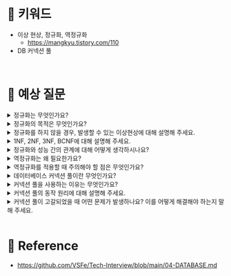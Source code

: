 # 📍 키워드
- 이상 현상, 정규화, 역정규화
    - https://mangkyu.tistory.com/110
- DB 커넥션 풀

<br>

# 📍 예상 질문
<details>
<summary>정규화는 무엇인가요?</summary>
<div markdown="1">

- 정규화는 데이터베이스 설계에서 중요한 개념으로, 데이터 중복을 최소화하고 데이터의 무결성을 유지하기 위한 과정입니다. 이 과정에서 데이터베이스의 테이블과 그 관계를 조직화하며, 이는 데이터베이스의 효율성, 유지 관리, 속도 등 여러 가지 측면에서 이점을 가져다 줍니다.
- 정규화는 여러 단계로 이루어져 있으며, 첫 번째 정규 형태(1NF)부터 시작하여, 보다 복잡한 요구 사항을 처리하기 위해 더 높은 단계의 정규 형태(2NF, 3NF, BCNF 등)로 나아갑니다. 각 단계에서는 특정한 종류의 이상 현상을 제거할 수 있습니다.

</div>
</details>
<details>
<summary>정규화의 목적은 무엇인가요?</summary>
<div markdown="1">

- 정규화의 주요 목적은 다음과 같습니다:
1. 데이터 중복 최소화: 데이터 중복은 데이터베이스의 저장 공간을 낭비하고, 데이터를 업데이트할 때 일관성 문제를 초래할 수 있습니다. 정규화를 통해 데이터 중복을 최소화하면, 데이터베이스의 크기를 줄일 수 있고, 데이터 무결성을 보장할 수 있습니다.
2. 데이터 무결성 유지: 정규화를 통해 각 테이블이 하나의 특정 주제에 대한 정보만을 가지도록 설계되므로, 데이터의 무결성을 유지하는 데 도움이 됩니다.
3. 유연한 데이터베이스 구조 생성: 정규화된 데이터베이스는 데이터의 추가, 삭제, 수정이 더 쉽습니다. 이는 각 테이블이 하나의 주제에 대한 정보만을 가지고 있기 때문입니다.
4. 효율적인 쿼리 작성 가능: 정규화된 데이터베이스에서는 데이터가 논리적으로 저장되어 있기 때문에, 쿼리 작성이 더 쉽고 효율적입니다.
5. 데이터베이스 설계 최적화: 각 테이블과 그 관계를 잘 조직화하면, 데이터베이스의 전반적인 성능을 향상시키고, 유지 관리를 쉽게 할 수 있습니다.
- 따라서, 정규화는 데이터베이스 설계의 중요한 단계로, 데이터의 효율적인 관리와 조작을 가능하게 합니다

</div>
</details>
<details>
<summary>정규화를 하지 않을 경우, 발생할 수 있는 이상현상에 대해 설명해 주세요.</summary>
<div markdown="1">

- 정규화를 하지 않을 경우, 데이터베이스에서는 주로 세 가지 유형의 이상 현상이 발생할 수 있습니다.
1. 삽입 이상(Insertion Anomaly): 새로운 데이터를 삽입하려면 불필요한 데이터도 함께 제공해야 하는 상황입니다. 예를 들어, 학생과 과목에 대한 성적 정보를 한 테이블에 저장하는 경우, 새로운 과목을 추가하려면 해당 과목의 성적이 없는 학생에 대한 정보도 함께 입력해야 합니다.
2. 삭제 이상(Deletion Anomaly): 어떤 정보를 삭제하려고 할 때, 의도하지 않게 다른 중요한 정보까지 함께 삭제되는 상황입니다. 예를 들어, 마지막 학생이 특정 과목을 듣지 않게 된다면, 그 과목에 대한 모든 정보가 데이터베이스에서 사라질 수 있습니다.
3. 갱신 이상(Update Anomaly): 같은 정보를 여러 곳에 중복 저장해야 하는 경우, 일부만 변경되어 데이터가 불일치하게 되는 상황입니다. 예를 들어, 한 학생이 여러 과목을 수강하는 경우, 학생의 주소 정보가 여러 행에 걸쳐 중복 저장될 수 있습니다. 이 경우, 학생의 주소가 변경되면 모든 행을 찾아 일관되게 업데이트해야 하며, 일부만 업데이트하면 데이터 불일치 문제가 발생합니다.
- 이러한 이상 현상들은 데이터의 무결성을 손상시키고, 데이터베이스의 효율성을 떨어뜨립니다. 따라서 이를 방지하기 위해 정규화 과정이 필요합니다.

</div>
</details>
<details>
<summary>1NF, 2NF, 3NF, BCNF에 대해 설명해 주세요.</summary>
<div markdown="1">

- 1NF: 각 열은 원자적(더 이상 분해할 수 없는) 값만을 가지고, 각 행은 유일한 식별자(주 키)에 의해 식별됩니다. 즉, 테이블의 모든 열은 단일 값을 가져야 하며, 같은 테이블 내에서 중복 행이 없어야 합니다.
- 2NF: 1NF를 만족하면서, 테이블의 모든 열이 '전체적으로' 주 키에 함수적으로 종속되어야 합니다. 이는 테이블의 모든 열이 주 키에 대해 직접적으로 종속되어야 함을 의미합니다. 부분적 함수 종속성을 허용하지 않습니다.
- 3NF: 2NF를 만족하면서, 테이블의 모든 열이 주 키에만 함수적으로 종속되어야 합니다. 이는 테이블의 열이 주 키 외의 다른 열에 종속되어서는 안된다는 것을 의미합니다. 이를 통해 이행적 함수 종속성을 제거합니다.
- BCNF: 3NF를 만족하면서, 모든 결정자가 후보 키의 부분집합이어야 합니다. BCNF는 3NF의 엄격한 확장으로, 3NF에서는 여전히 발생할 수 있는 이상 현상을 제거합니다.

</div>
</details>
<details>
<summary>정규화와 성능 간의 관계에 대해 어떻게 생각하시나요?</summary>
<div markdown="1">

- 정규화는 데이터베이스의 설계를 개선하고, 데이터 무결성을 보장하며, 중복을 제거하는 등 많은 이점을 제공합니다. 그러나 이는 항상 성능 향상을 의미하는 것은 아닙니다.
- 정규화를해 테이블이 분리되면, 하나의 쿼리를 처리하기 위해 여러 테이블에 접근해야 할 수 있습니다. 이는 조인 연산을 추가로 필요로 하며, 이로 인해 시스템의 성능이 저하될 수 있습니다. 따라서 반드시 필요한 조인이 증가하면, 데이터베이스의 응답 시간이 늘어나고, 전반적인 성능이 저하될 수 있습니다.
- 또한, 정규화는 디스크 I/O를 증가시킬 수 있습니다. 데이터가 여러 테이블에 분산되어 있으면, 하나의 트랜잭션을 처리하기 위해 더 많은 디스크 읽기/쓰기 작업이 필요할 수 있습니다.
- 그러나 이런 단점들에도 불구하고, 정규화는 데이터 무결성을 보장하고, 데이터 관리를 용이하게 하는 등의 중요한 이점을 제공합니다. 따라서, 정규화와 성능 간의 관계는 항상 균형을 유지하는 것이 중요합니다. 경우에 따라서는 역정규화를 고려하여 성능을 향상시키는 것도 필요할 수 있습니다.

</div>
</details>
<details>
<summary>역정규화는 왜 필요한가요?</summary>
<div markdown="1">

- 역정규화는 정규화된 데이터베이스의 성능을 향상시키기 위해 일부러 중복을 허용하거나 테이블을 합치는 과정입니다.
- 정규화는 데이터 중복을 제거하고 무결성을 보장하는 등 많은 이점을 제공하지만, 이로 인해 추가적인 조인 연산이 필요해져 성능에 영향을 미칠 수 있습니다. 따라서 성능 최적화를 위해 역정규화를 적용하는 경우가 많습니다.
- 역정규화의 주요 목적은 다음과 같습니다:
1. 성능 향상: 데이터가 여러 테이블에 분산되어 있으면, 쿼리를 실행할 때 많은 조인 연산이 필요하게 됩니다. 역정규화를 통해 테이블을 합치거나 중복 데이터를 허용하면, 쿼리 실행 시 필요한 조인 연산의 수를 줄일 수 있습니다.
2. 읽기 성능 개선: 역정규화를 통해 데이터를 미리 계산하고 저장해두면, 데이터를 읽는 속도를 빠르게 할 수 있습니다. 이는 특히 대량의 데이터를 처리해야 하는 분석 쿼리에 유용합니다.
- 그러나 역정규화는 신중하게 적용해야 합니다. 데이터 중복이 늘어나면 데이터 일관성을 유지하는 데 어려움이 생길 수 있으며, 데이터를 업데이트할 때 추가적인 작업이 필요할 수 있습니다. 따라서 역정규화는 반드시 필요한 경우에만, 그리고 적절한 테스트와 검토를 거친 후에 적용해야 합니다.

</div>
</details>
<details>
<summary>역정규화를 적용할 때 주의해야 할 점은 무엇인가요?</summary>
<div markdown="1">

- 역정규화는 성능 향상을 위해 사용되지만, 신중하게 적용해야 합니다. 다음은 역정규화를 적용할 때 고려해야 할 주요 사항입니다:
1. 데이터 무결성 유지: 역정규화는 데이터 중복을 허용하므로, 데이터를 업데이트할 때 모든 중복 항목을 일관성 있게 업데이트하는 것이 중요합니다. 그렇지 않으면 데이터 무결성이 손상될 수 있습니다.
2. 업데이트 비용 고려: 중복 데이터를 유지하려면 추가적인 업데이트 비용이 발생합니다. 데이터가 변경될 때마다 모든 중복 항목을 업데이트해야 하므로, 이로 인한 비용을 고려해야 합니다.
3. 적절한 테스트와 검토: 역정규화는 데이터베이스의 구조를 변경하므로, 적용 전후로 성능 테스트를 실시해야 합니다. 또한, 역정규화가 데이터의 무결성에 미치는 영향을 검토해야 합니다.
4. 선택적 적용: 모든 테이블에 역정규화를 적용하는 것이 아니라, 성능에 크게 영향을 미치는 특정 테이블이나 쿼리에만 역정규화를 적용하는 것이 좋습니다.
- 역정규화는 성능 향상을 위한 중요한 도구지만, 잘못 적용하면 데이터 무결성 문제를 야기하거나, 오히려 성능을 저하시킬 수 있습니다. 따라서 역정규화는 신중하게 계획하고 적용해야 합니다.

</div>
</details>
<details>
<summary>데이터베이스 커넥션 풀이란 무엇인가요?</summary>
<div markdown="1">

- 데이터베이스 커넥션 풀은 데이터베이스 연결을 재사용 가능한 상태로 유지하는 캐시 또는 풀입니다. 클라이언트가 데이터베이스에 연결을 요청하면, 커넥션 풀에서 사용 가능한 연결을 제공합니다. 클라이언트가 작업을 완료하고 연결을 닫으면, 해당 연결은 종료되지 않고 커넥션 풀로 반환되어 다시 재사용될 수 있습니다.
- 데이터베이스 연결은 생성과 종료에 상당한 리소스가 소모되는 작업입니다. 매번 새로운 연결을 생성하고 종료하는 대신, 커넥션 풀을 사용하면 이미 생성된 연결을 재사용할 수 있어 성능이 향상됩니다. 이는 특히 동시에 많은 클라이언트가 데이터베이스에 접근해야 하는 상황에서 중요합니다.
- 이러한 방식으로, 커넥션 풀은 데이터베이스의 연결을 효율적으로 관리하고, 애플리케이션의 성능과 확장성을 향상시키는 역할을 합니다.

</div>
</details>
<details>
<summary>커넥션 풀을 사용하는 이유는 무엇인가요?</summary>
<div markdown="1">

- 커넥션 풀을 사용하는 주요 이유는 성능 향상과 리소스 최적화입니다. 다음은 커넥션 풀을 사용하는 이유를 자세히 설명한 내용입니다:
1. 성능 향상: 데이터베이스 연결을 맺는 과정은 비용이 큰 작업입니다. 이 때문에 필요할 때마다 새로운 연결을 생성하고 종료하는 것은 시간과 리소스가 많이 소모되므로 성능을 저하시킵니다. 반면에 커넥션 풀을 사용하면 이미 생성된 연결을 재사용할 수 있어 이런 부담을 줄이고 성능을 향상시킬 수 있습니다.
2. 리소스 최적화: 커넥션 풀은 한정된 수의 연결을 관리하므로, 동시에 많은 클라이언트가 데이터베이스에 접근해야 하는 상황에서도 효율적으로 리소스를 활용할 수 있습니다. 또한, 사용하지 않는 연결을 풀에서 제거하여 리소스를 더욱 효율적으로 관리할 수 있습니다.
3. 확장성 향상: 애플리케이션의 사용자 수가 증가하더라도, 커넥션 풀을 통해 데이터베이스 연결을 효율적으로 관리하면 애플리케이션의 확장성을 향상시킬 수 있습니다.
- 이처럼 커넥션 풀은 데이터베이스 연결의 관리를 단순화하고, 애플리케이션의 성능과 확장성을 향상시키는 중요한 역할을 합니다.

</div>
</details>
<details>
<summary>커넥션 풀의 동작 원리에 대해 설명해 주세요.</summary>
<div markdown="1">

1. 초기화: 커넥션 풀이 생성될 때, 일반적으로 설정된 풀 크기만큼의 데이터베이스 연결이 생성됩니다. 이 연결들은 비활성 상태로 풀에 저장되어 있습니다.
2. 연결 요청: 클라이언트가 데이터베이스 연결을 요청하면, 커넥션 풀은 비활성 연결 중 하나를 활성화시키고 이를 클라이언트에게 제공합니다. 만약 모든 연결이 이미 활성 상태라면, 클라이언트는 연결이 사용 가능해질 때까지 대기하거나, 요청이 거절될 수 있습니다.
3. 연결 반환: 클라이언트가 데이터베이스 작업을 완료하고 연결을 닫으면, 연결은 실제로는 닫히지 않고 다시 커넥션 풀로 반환됩니다. 이 연결은 다시 비활성 상태가 되어 다음 연결 요청을 위해 재사용됩니다.
4. 연결 관리: 커넥션 풀은 정기적으로 비활성 연결을 체크하여 오랫동안 사용되지 않거나 더 이상 유효하지 않은 연결을 제거합니다. 필요에 따라 새로운 연결을 생성하여 풀의 크기를 유지할 수도 있습니다.
- 이렇게 커넥션 풀을 사용하면, 각 연결 요청에 대해 새로운 데이터베이스 연결을 생성하고 종료하는 비용을 피할 수 있으며, 동시에 많은 클라이언트가 데이터베이스에 접근해야 하는 상황에서도 효율적으로 연결을 관리할 수 있습니다.

</div>
</details>
<details>
<summary>커넥션 풀이 고갈되었을 때 어떤 문제가 발생하나요? 이를 어떻게 해결해야 하는지 말해 주세요.</summary>
<div markdown="1">

- 커넥션 풀이 고갈되었을 때, 즉 모든 연결이 사용 중이고 더 이상 사용 가능한 연결이 없을 때, 다음과 같은 문제가 발생할 수 있습니다:
1. 응답 지연: 새로운 클라이언트 요청이 들어왔을 때, 사용 가능한 연결이 없다면 클라이언트는 연결이 사용 가능해질 때까지 대기해야 합니다. 이로 인해 애플리케이션의 응답 시간이 길어질 수 있습니다.
2. 요청 거절: 일부 커넥션 풀 구현체는 사용 가능한 연결이 없을 때 새로운 요청을 거절할 수 있습니다. 이 경우, 클라이언트는 데이터베이스에 연결하지 못하고 요청이 실패합니다.
- 이러한 문제를 해결하기 위해 다음과 같은 방법을 사용할 수 있습니다:
1. 풀 크기 조정: 커넥션 풀의 크기를 증가시키면 더 많은 연결을 처리할 수 있습니다. 그러나 이 방법은 추가적인 리소스를 사용하므로, 시스템의 리소스 한계와 애플리케이션의 요구 사항을 고려해야 합니다.
2. 커넥션 재사용 최적화: 데이터베이스 작업을 빨리 완료하고 연결을 빨리 반환하도록 코드를 최적화하면, 동일한 커넥션 풀 크기에서 더 많은 요청을 처리할 수 있습니다.
3. 연결 대기 시간 설정: 일정 시간 동안 사용 가능한 연결이 없을 때 클라이언트가 대기하는 시간을 설정할 수 있습니다. 그러나 이는 단지 문제를 완화시키는 방법일 뿐, 근본적인 해결책은 아닙니다.
4. 커넥션 풀 모니터링: 커넥션 풀의 상태를 지속적으로 모니터링하여, 풀이 고갈되는 상황을 미리 감지하고 대응할 수 있습니다. 이를 위해 커넥션 풀의 사용률, 평균 연결 대기 시간 등의 지표를 모니터링할 수 있습니다.

</div>
</details>

<br>

# 📍 Reference
- https://github.com/VSFe/Tech-Interview/blob/main/04-DATABASE.md
